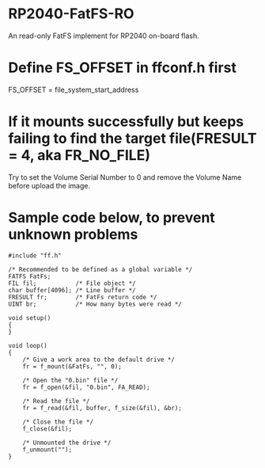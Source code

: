 # RP2040-FatFS-RO
An read-only FatFS implement for RP2040 on-board flash.

# Define FS_OFFSET in ffconf.h first
FS_OFFSET = file_system_start_address

# If it mounts successfully but keeps failing to find the target file(FRESULT = 4, aka FR_NO_FILE)
Try to set the Volume Serial Number to 0 and remove the Volume Name before upload the image.

# Sample code below, to prevent unknown problems
```
#include "ff.h"

/* Recommended to be defined as a global variable */
FATFS FatFs;
FIL fil;           /* File object */
char buffer[4096]; /* Line buffer */
FRESULT fr;        /* FatFs return code */
UINT br;           /* How many bytes were read */

void setup()
{
}

void loop()
{
    /* Give a work area to the default drive */
    fr = f_mount(&FatFs, "", 0);

    /* Open the "0.bin" file */
    fr = f_open(&fil, "0.bin", FA_READ);

    /* Read the file */
    fr = f_read(&fil, buffer, f_size(&fil), &br);

    /* Close the file */
    f_close(&fil);

    /* Unmounted the drive */
    f_unmount("");
}
```
